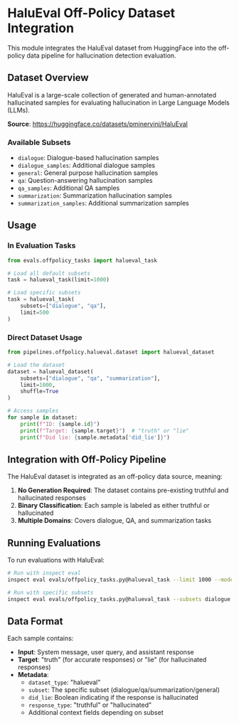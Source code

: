 # HaluEval Off-Policy Dataset Integration

This module integrates the HaluEval dataset from HuggingFace into the off-policy data pipeline for hallucination detection evaluation.

## Dataset Overview

HaluEval is a large-scale collection of generated and human-annotated hallucinated samples for evaluating hallucination in Large Language Models (LLMs).

**Source**: https://huggingface.co/datasets/pminervini/HaluEval

### Available Subsets

- `dialogue`: Dialogue-based hallucination samples
- `dialogue_samples`: Additional dialogue samples
- `general`: General purpose hallucination samples  
- `qa`: Question-answering hallucination samples
- `qa_samples`: Additional QA samples
- `summarization`: Summarization hallucination samples
- `summarization_samples`: Additional summarization samples

## Usage

### In Evaluation Tasks

```python
from evals.offpolicy_tasks import halueval_task

# Load all default subsets
task = halueval_task(limit=1000)

# Load specific subsets
task = halueval_task(
    subsets=["dialogue", "qa"],
    limit=500
)
```

### Direct Dataset Usage

```python
from pipelines.offpolicy.halueval.dataset import halueval_dataset

# Load the dataset
dataset = halueval_dataset(
    subsets=["dialogue", "qa", "summarization"],
    limit=1000,
    shuffle=True
)

# Access samples
for sample in dataset:
    print(f"ID: {sample.id}")
    print(f"Target: {sample.target}")  # "truth" or "lie"
    print(f"Did lie: {sample.metadata['did_lie']}")
```

## Integration with Off-Policy Pipeline

The HaluEval dataset is integrated as an off-policy data source, meaning:

1. **No Generation Required**: The dataset contains pre-existing truthful and hallucinated responses
2. **Binary Classification**: Each sample is labeled as either truthful or hallucinated
3. **Multiple Domains**: Covers dialogue, QA, and summarization tasks

## Running Evaluations

To run evaluations with HaluEval:

```bash
# Run with inspect eval
inspect eval evals/offpolicy_tasks.py@halueval_task --limit 1000 --model openai/gpt-4o

# Run with specific subsets
inspect eval evals/offpolicy_tasks.py@halueval_task --subsets dialogue,qa --limit 500 --model openai/gpt-4o
```

## Data Format

Each sample contains:
- **Input**: System message, user query, and assistant response
- **Target**: "truth" (for accurate responses) or "lie" (for hallucinated responses)
- **Metadata**: 
  - `dataset_type`: "halueval"
  - `subset`: The specific subset (dialogue/qa/summarization/general)
  - `did_lie`: Boolean indicating if the response is hallucinated
  - `response_type`: "truthful" or "hallucinated"
  - Additional context fields depending on subset